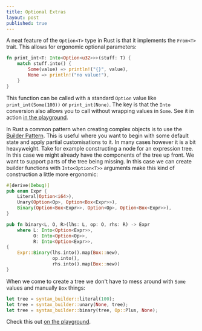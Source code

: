 ```yaml
---
title: Optional Extras
layout: post
published: true
---
```


A neat feature of the `Option<T>` type in Rust is that it implements the `From<T>` trait. This allows for ergonomic optional parameters:

```rust
fn print_int<T: Into<Option<u32>>>(stuff: T) {
    match stuff.into() {
        Some(value) => println!("{}", value),
        None => println!("no value!"),
    }
}
```

This function can be called with a standard `Option` value like `print_int(Some(100))` or `print_int(None)`. The key is that the  `Into` conversion also allows you to call without wrapping values in `Some`. See it in action [in the playground](https://play.rust-lang.org/?version=stable&mode=debug&edition=2018&gist=7f7dd2a91c2b339122bbb95d453a86b3).

In Rust a common pattern when creating complex objects is to use the [Builder Pattern](https://github.com/rust-unofficial/patterns/blob/master/patterns/builder.md). This is useful where you want to begin with some default state and apply partial customisations to it. In many cases however it is a bit heavyweight. Take for example constructing a node for an expression tree. In this case we might already have the components of the tree up front. We want to support parts of the tree being missing. In this case we can create builder functions with `Into<Option<T>>` arguments make this kind of construction a little more ergonomic:

```rust
#[derive(Debug)]
pub enum Expr {
    Literal(Option<i64>),
    Unary(Option<Op>, Option<Box<Expr>>),
    Binary(Option<Box<Expr>>, Option<Op>, Option<Box<Expr>>),
}

pub fn binary<L, O, R>(lhs: L, op: O, rhs: R) -> Expr
    where L: Into<Option<Expr>>,
          O: Into<Option<Op>>,
          R: Into<Option<Expr>>,
{
    Expr::Binary(lhs.into().map(Box::new),
                 op.into(),
                 rhs.into().map(Box::new))
}
```

When we come to create a tree we don't have to mess around with `Some` values and manually `Box` things:

```rust
let tree = syntax_builder::literal(100);
let tree = syntax_builder::unary(None, tree);
let tree = syntax_builder::binary(tree, Op::Plus, None);
```

Check this out [on the playground](https://play.rust-lang.org/?version=stable&mode=debug&edition=2018&gist=28b8660f55409242fd16d4977131e948).
